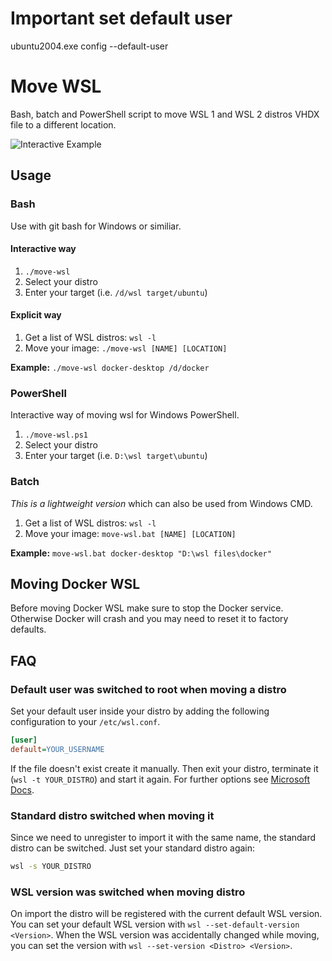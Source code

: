 # Important set default user
ubuntu2004.exe config --default-user <username>

# Move WSL

Bash, batch and PowerShell script to move WSL 1 and WSL 2 distros VHDX file to a different location.

![Interactive Example](screencast.gif)

## Usage

### Bash
Use with git bash for Windows or similiar.

#### Interactive way
1) `./move-wsl`
2) Select your distro
3) Enter your target (i.e. `/d/wsl target/ubuntu`)

#### Explicit way
1) Get a list of WSL distros: `wsl -l`
2) Move your image: `./move-wsl [NAME] [LOCATION]`

__Example:__ `./move-wsl docker-desktop /d/docker`


### PowerShell
Interactive way of moving wsl for Windows PowerShell.

1) `./move-wsl.ps1`
2) Select your distro
3) Enter your target (i.e. `D:\wsl target\ubuntu`)

### Batch
_This is a lightweight version_ which can also be used from Windows CMD.

1) Get a list of WSL distros: `wsl -l`
2) Move your image: `move-wsl.bat [NAME] [LOCATION]`

__Example:__ `move-wsl.bat docker-desktop "D:\wsl files\docker"`

## Moving Docker WSL

Before moving Docker WSL make sure to stop the Docker service. Otherwise Docker will crash and you may need to reset it to factory defaults.

## FAQ

### Default user was switched to root when moving a distro

Set your default user inside your distro by adding the following configuration to your `/etc/wsl.conf`.

```ini
[user]
default=YOUR_USERNAME
```

If the file doesn't exist create it manually. Then exit your distro, terminate it (`wsl -t YOUR_DISTRO`) and start it again. For further options see [Microsoft Docs](https://docs.microsoft.com/en-us/windows/wsl/wsl-config#user).

### Standard distro switched when moving it

Since we need to unregister to import it with the same name, the standard distro can be switched. Just set your standard distro again:

```sh
wsl -s YOUR_DISTRO
```

### WSL version was switched when moving distro

On import the distro will be registered with the current default WSL version. You can set your default WSL version with `wsl --set-default-version <Version>`.
When the WSL version was accidentally changed while moving, you can set the version with `wsl --set-version <Distro> <Version>`.
